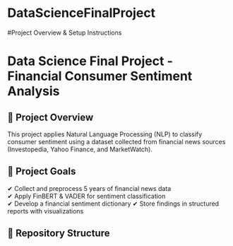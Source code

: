 # DataScienceFinalProject
#Project Overview & Setup Instructions
# Data Science Final Project - Financial Consumer Sentiment Analysis

## 📌 Project Overview
This project applies Natural Language Processing (NLP) to classify consumer sentiment using a dataset collected from financial news sources (Investopedia, Yahoo Finance, and MarketWatch).

## 🔹 Project Goals
✔ Collect and preprocess 5 years of financial news data  
✔ Apply FinBERT & VADER for sentiment classification  
✔ Develop a financial sentiment dictionary 
✔ Store findings in structured reports with visualizations 

## 🔹 Repository Structure
